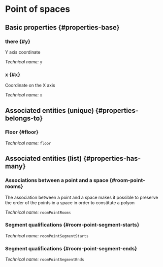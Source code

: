 # Point of spaces
<!--- THIS FILE IS GENERATED PLEASE DO NOT EDIT IT DIRECTLY --->



## Basic properties {#properties-base}

### there {#y}

Y axis coordinate

*Technical name:* ```y```

### x {#x}

Coordinate on the X axis

*Technical name:* ```x```


## Associated entities (unique) {#properties-belongs-to}

### Floor {#floor}



*Technical name:* ```floor```


## Associated entities (list) {#properties-has-many}

### Associations between a point and a space {#room-point-rooms}

The association between a point and a space makes it possible to preserve the order of the points in a space in order to constitute a polyon

*Technical name:* ```roomPointRooms```

### Segment qualifications {#room-point-segment-starts}



*Technical name:* ```roomPointSegmentStarts```

### Segment qualifications {#room-point-segment-ends}



*Technical name:* ```roomPointSegmentEnds```




